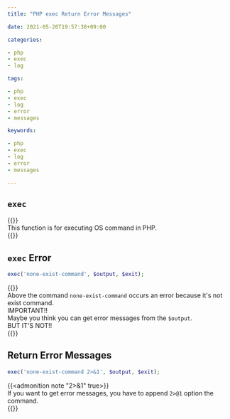 ```yaml
---
title: "PHP exec Return Error Messages"

date: 2021-05-26T19:57:38+09:00

categories:

- php
- exec
- log

tags:

- php
- exec
- log
- error
- messages

keywords:

- php
- exec
- log
- error
- messages

---
```


## `exec`

{{<admonition note exec true>}}  
This function is for executing OS command in PHP.  
{{</admonition>}}

## `exec` Error

```php
exec('none-exist-command', $output, $exit);
```

{{<admonition note Imporant true>}}  
Above the command `none-exist-command` occurs an error because it's not exist command.  
IMPORTANT!!  
Maybe you think you can get error messages from the `$output`.  
BUT IT'S NOT!!  
{{</admonition>}}

## Return Error Messages

```php
exec('none-exist-command 2>&1', $output, $exit);
```

{{<admonition note "2>&1" true>}}  
If you want to get error messages, you have to append `2>@1` option the command.  
{{</admonition>}}
